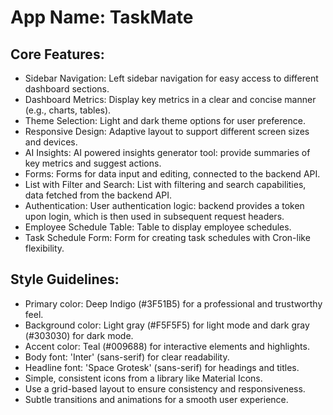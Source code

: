 # **App Name**: TaskMate

## Core Features:

- Sidebar Navigation: Left sidebar navigation for easy access to different dashboard sections.
- Dashboard Metrics: Display key metrics in a clear and concise manner (e.g., charts, tables).
- Theme Selection: Light and dark theme options for user preference.
- Responsive Design: Adaptive layout to support different screen sizes and devices.
- AI Insights: AI powered insights generator tool: provide summaries of key metrics and suggest actions.
- Forms: Forms for data input and editing, connected to the backend API.
- List with Filter and Search: List with filtering and search capabilities, data fetched from the backend API.
- Authentication: User authentication logic: backend provides a token upon login, which is then used in subsequent request headers.
- Employee Schedule Table: Table to display employee schedules.
- Task Schedule Form: Form for creating task schedules with Cron-like flexibility.

## Style Guidelines:

- Primary color: Deep Indigo (#3F51B5) for a professional and trustworthy feel.
- Background color: Light gray (#F5F5F5) for light mode and dark gray (#303030) for dark mode.
- Accent color: Teal (#009688) for interactive elements and highlights.
- Body font: 'Inter' (sans-serif) for clear readability.
- Headline font: 'Space Grotesk' (sans-serif) for headings and titles.
- Simple, consistent icons from a library like Material Icons.
- Use a grid-based layout to ensure consistency and responsiveness.
- Subtle transitions and animations for a smooth user experience.